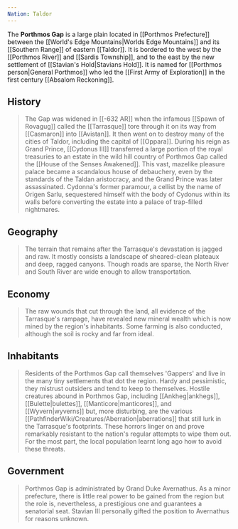 ```yaml
---
Nation: Taldor
---
```


> 
The **Porthmos Gap** is a large plain located in [[Porthmos Prefecture]] between the [[World's Edge Mountains|Worlds Edge Mountains]] and its [[Southern Range]] of eastern [[Taldor]]. It is bordered to the west by the [[Porthmos River]] and [[Sardis Township]], and to the east by the new settlement of [[Stavian's Hold|Stavians Hold]]. It is named for [[Porthmos person|General Porthmos]] who led the [[First Army of Exploration]] in the first century [[Absalom Reckoning]].



## History

> The Gap was widened in [[-632 AR]] when the infamous [[Spawn of Rovagug]] called the [[Tarrasque]] tore through it on its way from [[Casmaron]] into [[Avistan]]. It then went on to destroy many of the cities of Taldor, including the capital of [[Oppara]].
> During his reign as Grand Prince, [[Cydonus III]] transferred a large portion of the royal treasuries to an estate in the wild hill country of Porthmos Gap called the [[House of the Senses Awakened]]. This vast, mazelike pleasure palace became a scandalous house of debauchery, even by the standards of the Taldan aristocracy, and the Grand Prince was later assassinated. Cydonna's former paramour, a cellist by the name of Origen Sarlu, sequestered himself with the body of Cydonus within its walls before converting the estate into a palace of trap-filled nightmares.


## Geography

> The terrain that remains after the Tarrasque's devastation is jagged and raw. It mostly consists a landscape of sheared-clean plateaux and deep, ragged canyons. Though roads are sparse, the North River and South River are wide enough to allow transportation.


## Economy

> The raw wounds that cut through the land, all evidence of the Tarrasque's rampage, have revealed new mineral wealth which is now mined by the region's inhabitants. Some farming is also conducted, although the soil is rocky and far from ideal.


## Inhabitants

> Residents of the Porthmos Gap call themselves 'Gappers' and live in the many tiny settlements that dot the region. Hardy and pessimistic, they mistrust outsiders and tend to keep to themselves.
> Hostile creatures abound in Porthmos Gap, including [[Ankheg|ankhegs]], [[Bulette|bulettes]], [[Manticore|manticores]], and [[Wyvern|wyverns]] but, more disturbing, are the various [[PathfinderWiki/Creatures/Aberration|aberrations]] that still lurk in the Tarrasque's footprints. These horrors linger on and prove remarkably resistant to the nation's regular attempts to wipe them out. For the most part, the local population learnt long ago how to avoid these threats.


## Government

> Porthmos Gap is administrated by Grand Duke Avernathus. As a minor prefecture, there is little real power to be gained from the region but the role is, nevertheless, a prestigious one and guarantees a senatorial seat. Stavian III personally gifted the position to Avernathus for reasons unknown.








